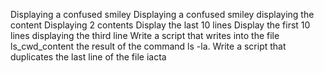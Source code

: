Displaying a confused smiley
Displaying a confused smiley
displaying the content
Displaying 2 contents
Display the last 10 lines
Display the first 10 lines
displaying the third line
Write a script that writes into the file ls_cwd_content the result of the command ls -la.
Write a script that duplicates the last line of the file iacta

